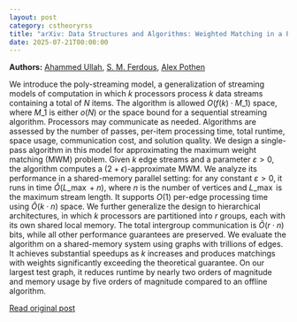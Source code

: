 ```yaml
---
layout: post
category: cstheoryrss
title: "arXiv: Data Structures and Algorithms: Weighted Matching in a Poly-Streaming Model"
date: 2025-07-21T00:00:00
---
```


**Authors:** [Ahammed Ullah](https://dblp.uni-trier.de/search?q=Ahammed+Ullah), [S. M. Ferdous](https://dblp.uni-trier.de/search?q=S.+M.+Ferdous), [Alex Pothen](https://dblp.uni-trier.de/search?q=Alex+Pothen)

We introduce the poly-streaming model, a generalization of streaming models
of computation in which $k$ processors process $k$ data streams containing a
total of $N$ items. The algorithm is allowed $O\left(f(k)\cdot M\_1\right)$
space, where $M\_1$ is either $o\left(N\right)$ or the space bound for a
sequential streaming algorithm. Processors may communicate as needed.
Algorithms are assessed by the number of passes, per-item processing time,
total runtime, space usage, communication cost, and solution quality.
We design a single-pass algorithm in this model for approximating the maximum
weight matching (MWM) problem. Given $k$ edge streams and a parameter
$\varepsilon > 0$, the algorithm computes a
$\left(2+\epsilon\right)$-approximate MWM. We analyze its performance in a
shared-memory parallel setting: for any constant $\varepsilon > 0$, it runs in
time $\widetilde{O}\left(L\_{\max}+n\right)$, where $n$ is the number of
vertices and $L\_{\max}$ is the maximum stream length. It supports
$O\left(1\right)$ per-edge processing time using $\widetilde{O}\left(k\cdot
n\right)$ space. We further generalize the design to hierarchical
architectures, in which $k$ processors are partitioned into $r$ groups, each
with its own shared local memory. The total intergroup communication is
$\widetilde{O}\left(r \cdot n\right)$ bits, while all other performance
guarantees are preserved.
We evaluate the algorithm on a shared-memory system using graphs with
trillions of edges. It achieves substantial speedups as $k$ increases and
produces matchings with weights significantly exceeding the theoretical
guarantee. On our largest test graph, it reduces runtime by nearly two orders
of magnitude and memory usage by five orders of magnitude compared to an
offline algorithm.

[Read original post](http://arxiv.org/abs/2507.14114v1)
